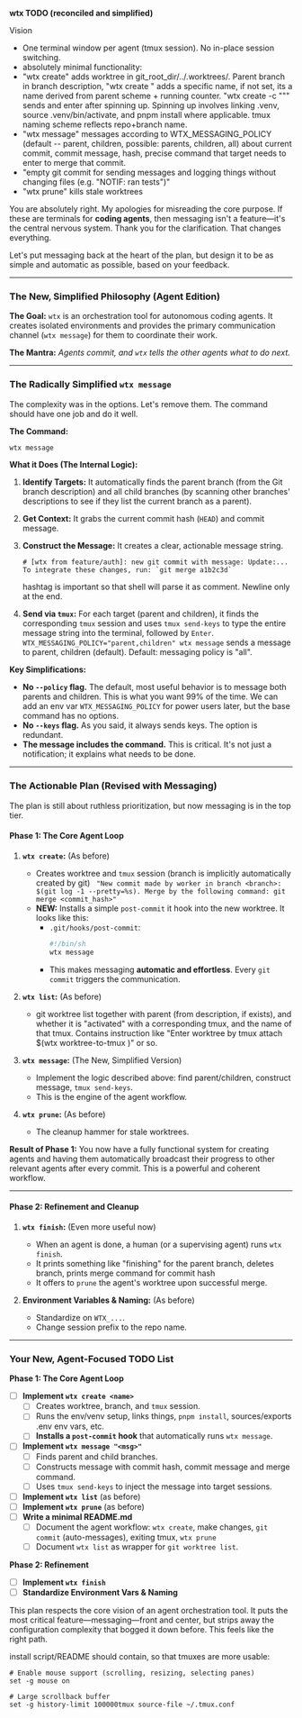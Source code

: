 **wtx TODO (reconciled and simplified)**

Vision
- One terminal window per agent (tmux session). No in-place session switching.
- absolutely minimal functionality:
- "wtx create" adds worktree in git_root_dir/../<repo-name>.worktrees/<name>. Parent branch in branch description, "wtx create <name>" adds a specific name, if <name> not set, its a name derived from parent scheme + running counter. "wtx create <name> -c "<command>"" sends <command> and enter after spinning up. Spinning up involves linking .venv, source .venv/bin/activate, and pnpm install where applicable. tmux naming scheme reflects repo+branch name.
- "wtx message" messages according to WTX_MESSAGING_POLICY (default -- parent, children, possible: parents, children, all) about current commit, commit message, hash, precise command that target needs to enter to merge that commit.
- "empty git commit for sending messages and logging things without changing files (e.g. "NOTIF: ran tests")"
- "wtx prune" kills stale worktrees

You are absolutely right. My apologies for misreading the core purpose. If these are terminals for **coding agents**, then messaging isn't a feature—it's the central nervous system. Thank you for the clarification. That changes everything.

Let's put messaging back at the heart of the plan, but design it to be as simple and automatic as possible, based on your feedback.

---

### The New, Simplified Philosophy (Agent Edition)

**The Goal:** `wtx` is an orchestration tool for autonomous coding agents. It creates isolated environments and provides the primary communication channel (`wtx message`) for them to coordinate their work.

**The Mantra:** *Agents commit, and `wtx` tells the other agents what to do next.*

---

### The Radically Simplified `wtx message`

The complexity was in the options. Let's remove them. The command should have one job and do it well.

**The Command:**
```bash
wtx message
```

**What it Does (The Internal Logic):**
1.  **Identify Targets:** It automatically finds the parent branch (from the Git branch description) and all child branches (by scanning other branches' descriptions to see if they list the current branch as a parent).
2.  **Get Context:** It grabs the current commit hash (`HEAD`) and commit message.
3.  **Construct the Message:** It creates a clear, actionable message string.
    ```
    # [wtx from feature/auth]: new git commit with message: Update:... To integrate these changes, run: `git merge a1b2c3d`
    ```

    hashtag is important so that shell will parse it as comment. Newline only at the end.
4.  **Send via `tmux`:** For each target (parent and children), it finds the corresponding `tmux` session and uses `tmux send-keys` to type the entire message string into the terminal, followed by `Enter`.
`WTX_MESSAGING_POLICY="parent,children" wtx message` sends a message to parent, children (default). Default: messaging policy is "all".

**Key Simplifications:**
*   **No `--policy` flag.** The default, most useful behavior is to message both parents and children. This is what you want 99% of the time. We can add an env var `WTX_MESSAGING_POLICY` for power users later, but the base command has no options.
*   **No `--keys` flag.** As you said, it always sends keys. The option is redundant.
*   **The message includes the command.** This is critical. It's not just a notification; it explains what needs to be done.

---

### The Actionable Plan (Revised with Messaging)

The plan is still about ruthless prioritization, but now messaging is in the top tier.

#### **Phase 1: The Core Agent Loop**

1.  **`wtx create`:** (As before)
    *   Creates worktree and `tmux` session (branch is implicitly automatically created by git)
    ` "New commit made by worker in branch <branch>: $(git log -1 --pretty=%s). Merge by the following command: git merge <commit_hash>"`
    *   **NEW:** Installs a simple `post-commit` it hook into the new worktree. It looks like this:
        *   `.git/hooks/post-commit`:
            ```bash
            #!/bin/sh
            wtx message
            ```
        *   This makes messaging **automatic and effortless**. Every `git commit` triggers the communication.

2.  **`wtx list`:** (As before)
    *   git worktree list together with parent (from description, if exists), and whether it is "activated" with a corresponding tmux, and the name of that tmux. Contains instruction like "Enter worktree by tmux attach $(wtx worktree-to-tmux <path>)" or so.

3.  **`wtx message`:** (The New, Simplified Version)
    *   Implement the logic described above: find parent/children, construct message, `tmux send-keys`.
    *   This is the engine of the agent workflow.

4.  **`wtx prune`:** (As before)
    *   The cleanup hammer for stale worktrees.

**Result of Phase 1:** You now have a fully functional system for creating agents and having them automatically broadcast their progress to other relevant agents after every commit. This is a powerful and coherent workflow.

---

#### **Phase 2: Refinement and Cleanup**

1.  **`wtx finish`:** (Even more useful now)
    *   When an agent is done, a human (or a supervising agent) runs `wtx finish`.
    *   It prints something like "finishing" for the parent branch, deletes branch, prints merge command for commit hash
    *   It offers to `prune` the agent's worktree upon successful merge.

2.  **Environment Variables & Naming:** (As before)
    *   Standardize on `WTX_...`.
    *   Change session prefix to the repo name.

---

### Your New, Agent-Focused TODO List

**Phase 1: The Core Agent Loop**
- [ ] **Implement `wtx create <name>`**
    - [ ] Creates worktree, branch, and `tmux` session.
    - [ ] Runs the env/venv setup, links things, `pnpm install`, sources/exports .env env vars, etc.
    - [ ] **Installs a `post-commit` hook** that automatically runs `wtx message`.
- [ ] **Implement `wtx message "<msg>"`**
    - [ ] Finds parent and child branches.
    - [ ] Constructs message with commit hash, commit message and merge command.
    - [ ] Uses `tmux send-keys` to inject the message into target sessions.
- [ ] **Implement `wtx list`** (as before)
- [ ] **Implement `wtx prune`** (as before)
- [ ] **Write a minimal README.md**
    - [ ] Document the agent workflow: `wtx create`, make changes, `git commit` (auto-messages), exiting tmux, `wtx prune`
    - [ ] Document `wtx list` as wrapper for `git worktree list`.

**Phase 2: Refinement**
- [ ] **Implement `wtx finish`**
- [ ] **Standardize Environment Vars & Naming**

This plan respects the core vision of an agent orchestration tool. It puts the most critical feature—messaging—front and center, but strips away the configuration complexity that bogged it down before. This feels like the right path.

install script/README should contain, so that tmuxes are more usable:
```
# Enable mouse support (scrolling, resizing, selecting panes)
set -g mouse on

# Large scrollback buffer
set -g history-limit 100000tmux source-file ~/.tmux.conf
```